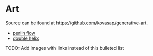 # Art

 Source can be found at https://github.com/kovasap/generative-art.

 - [perlin flow](/docs/art/perlin-flow.md)
 - [double helix](/docs/art/double-helix.md)

TODO: Add images with links instead of this bulleted list
